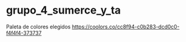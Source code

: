 # grupo_4_sumerce_y_ta

Paleta de colores elegidos https://coolors.co/cc8f94-c0b283-dcd0c0-f4f4f4-373737
